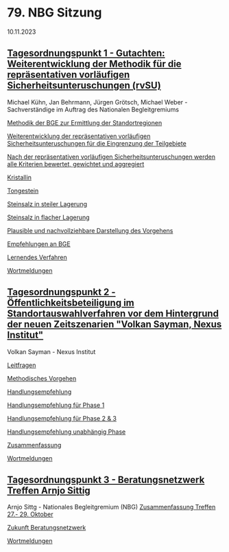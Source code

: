# 79. NBG Sitzung
10.11.2023

## [Tagesordnungspunkt 1 - Gutachten: Weiterentwicklung der Methodik für die repräsentativen vorläufigen Sicherheitsunteruschungen (rvSU)](https://youtu.be/Xht2doB0ZIU?t=830)
Michael Kühn, Jan Behrmann, Jürgen Grötsch, Michael Weber - Sachverständige im Auftrag des Nationalen Begleitgremiums

[Methodik der BGE zur Ermittlung der Standortregionen](https://youtu.be/Xht2doB0ZIU?t=955)

[Weiterentwicklung der repräsentativen vorläufigen Sicherheitsunteruschungen für die Eingrenzung der Teilgebiete](https://youtu.be/Xht2doB0ZIU?t=1122)

[Nach der repräsentativen vorläufigen Sicherheitsunteruschungen werden alle Kriterien bewertet, gewichtet und aggregiert](https://youtu.be/Xht2doB0ZIU?t=1166)

[Kristallin](https://youtu.be/Xht2doB0ZIU?t=1216)

[Tongestein](https://youtu.be/Xht2doB0ZIU?t=1294)

[Steinsalz in steiler Lagerung](https://youtu.be/Xht2doB0ZIU?t=1413)

[Steinsalz in flacher Lagerung](https://youtu.be/Xht2doB0ZIU?t=1527)

[Plausible und nachvollziehbare Darstellung des Vorgehens](https://youtu.be/Xht2doB0ZIU?t=1591)

[Empfehlungen an BGE](https://youtu.be/Xht2doB0ZIU?t=1678)

[Lernendes Verfahren](https://youtu.be/Xht2doB0ZIU?t=1837)

[Wortmeldungen](https://youtu.be/Xht2doB0ZIU?t=1999)


## [Tagesordnungspunkt 2 - Öffentlichkeitsbeteiligung im Standortauswahlverfahren vor dem Hintergrund der neuen Zeitszenarien "Volkan Sayman, Nexus Institut"](https://youtu.be/Xht2doB0ZIU?t=4700)
Volkan Sayman - Nexus Institut

[Leitfragen](https://youtu.be/Xht2doB0ZIU?t=4918)

[Methodisches Vorgehen](https://youtu.be/Xht2doB0ZIU?t=5047)

[Handlungsempfehlung](https://youtu.be/Xht2doB0ZIU?t=5122)

[Handlungsempfehlung für Phase 1](https://youtu.be/Xht2doB0ZIU?t=5122)

[Handlungsempfehlung für Phase 2 & 3](https://youtu.be/Xht2doB0ZIU?t=5472)

[Handlungsempfehlung unabhängig Phase](https://youtu.be/Xht2doB0ZIU?t=5785)

[Zusammenfassung](https://youtu.be/Xht2doB0ZIU?t=6109)

[Wortmeldungen](https://youtu.be/Xht2doB0ZIU?t=6376)


## [Tagesordnungspunkt 3 - Beratungsnetzwerk Treffen Arnjo Sittig](https://youtu.be/Xht2doB0ZIU?t=8730)
Arnjo Sittg - Nationales Begleitgremium (NBG)
[Zusammenfassung Treffen 27.- 29. Oktober](https://youtu.be/Xht2doB0ZIU?t=8791)

[Zukunft Beratungsnetzwerk](https://youtu.be/Xht2doB0ZIU?t=8864)

[Wortmeldungen](https://youtu.be/Xht2doB0ZIU?t=9095)
